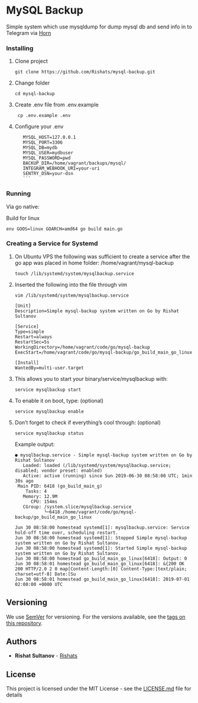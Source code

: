 # MySQL Backup

Simple system which use mysqldump for dump mysql db and send info in to Telegram via [Horn](https://github.com/requilence/integram)

### Installing
1) Clone project
    ```
    git clone https://github.com/Rishats/mysql-backup.git
    ```
2) Change folder
    ```
    cd mysql-backup
    ```
3) Create .env file from .env.example
    ```
     cp .env.example .env
    ```

4) Configure your .env
    ```APP_ENV=production-or-other
       MYSQL_HOST=127.0.0.1
       MYSQL_PORT=3306
       MYSQL_DB=mydb
       MYSQL_USER=mydbuser
       MYSQL_PASSWORD=pwd
       BACKUP_DIR=/home/vagrant/backups/mysql/
       INTEGRAM_WEBHOOK_URI=your-uri
       SENTRY_DSN=your-dsn
       ```

### Running

Via go native:

Build for linux
```
env GOOS=linux GOARCH=amd64 go build main.go
```

### Creating a Service for Systemd
1) On Ubuntu VPS the following was sufficient to create a service after the go app was placed in home folder: /home/vagrant/mysql-backup
    ```
    touch /lib/systemd/system/mysqlbackup.service
    ```
2) Inserted the following into the file through vim

    ```
    vim /lib/systemd/system/mysqlbackup.service
    ```
    ```
    [Unit]
    Description=Simple mysql-backup system written on Go by Rishat Sultanov
    
    [Service]
    Type=simple
    Restart=always
    RestartSec=5s
    WorkingDirectory=/home/vagrant/code/go/mysql-backup
    ExecStart=/home/vagrant/code/go/mysql-backup/go_build_main_go_linux
    
    [Install]
    WantedBy=multi-user.target
    ```

3) This allows you to start your binary/service/mysqlbackup with:
    ```
    service mysqlbackup start
    ```
4) To enable it on boot, type: (optional)
    ```
    service mysqlbackup enable
    ```
5) Don’t forget to check if everything’s cool through: (optional)
    ```
    service mysqlbackup status
    ```
    Example output:
    ```
    ● mysqlbackup.service - Simple mysql-backup system written on Go by Rishat Sultanov
       Loaded: loaded (/lib/systemd/system/mysqlbackup.service; disabled; vendor preset: enabled)
       Active: active (running) since Sun 2019-06-30 08:58:00 UTC; 1min 30s ago
     Main PID: 6418 (go_build_main_g)
        Tasks: 4
       Memory: 12.9M
          CPU: 154ms
       CGroup: /system.slice/mysqlbackup.service
               └─6418 /home/vagrant/code/go/mysql-backup/go_build_main_go_linux
    
    Jun 30 08:58:00 homestead systemd[1]: mysqlbackup.service: Service hold-off time over, scheduling restart.
    Jun 30 08:58:00 homestead systemd[1]: Stopped Simple mysql-backup system written on Go by Rishat Sultanov.
    Jun 30 08:58:00 homestead systemd[1]: Started Simple mysql-backup system written on Go by Rishat Sultanov.
    Jun 30 08:58:00 homestead go_build_main_go_linux[6418]: Output: 0
    Jun 30 08:58:01 homestead go_build_main_go_linux[6418]: &{200 OK 200 HTTP/2.0 2 0 map[Content-Length:[0] Content-Type:[text/plain; charset=utf-8] Date:[Su
    Jun 30 08:58:01 homestead go_build_main_go_linux[6418]: 2019-07-01 02:00:00 +0000 UTC
    
    ```
## Versioning

We use [SemVer](http://semver.org/) for versioning. For the versions available, see the [tags on this repository](https://github.com/Rishats/ywpti/tags). 

## Authors

* **Rishat Sultanov** - [Rishats](https://github.com/Rishats)

## License

This project is licensed under the MIT License - see the [LICENSE.md](LICENSE.md) file for details
